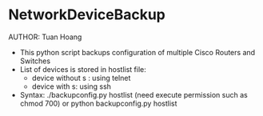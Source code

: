 # NetworkDeviceBackup
AUTHOR: Tuan Hoang

- This python script backups configuration of multiple Cisco Routers and Switches
- List of devices is stored in hostlist file:
	+ device without s : using telnet
	+ device with s: using ssh
- Syntax:
	./backupconfig.py hostlist (need execute permission such as chmod 700)
	or
	python backupconfig.py hostlist

